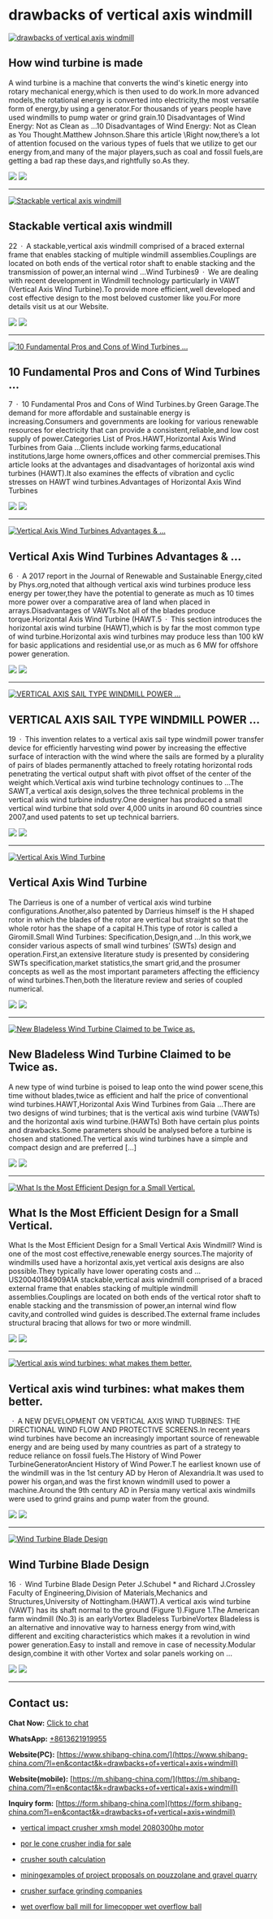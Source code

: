 # drawbacks of vertical axis windmill

<a href="https://swt.shibang-china.com/?l=en&img&k=drawbacks+of+vertical+axis+windmill" target="_blank">![drawbacks of vertical axis windmill](http://static.shibang-china.com/all-800x300/58.jpg)</a>

## How wind turbine is made
A wind turbine is a machine that converts the wind's kinetic energy into rotary mechanical energy,which is then used to do work.In more advanced models,the rotational energy is converted into electricity,the most versatile form of energy,by using a generator.For thousands of years people have used windmills to pump water or grind grain.10 Disadvantages of Wind Energy: Not as Clean as …10 Disadvantages of Wind Energy: Not as Clean as You Thought.Matthew Johnson.Share this article \Right now,there’s a lot of attention focused on the various types of fuels that we utilize to get our energy from,and many of the major players,such as coal and fossil fuels,are getting a bad rap these days,and rightfully so.As they.


<a href="https://whatsapp.shibangsoft.com/WhatsApp.php" target="_blank" title="WhatsApp">![](http://static.shibang-china.com/icon/whatsapp.png)</a> <a href="https://swt.shibang-china.com/?l=en&icon&k=drawbacks+of+vertical+axis+windmill" target="_blank">![](http://static.shibang-china.com/icon/chat-en.png)</a>

---

<a href="https://swt.shibang-china.com/?l=en&img&k=drawbacks+of+vertical+axis+windmill" target="_blank">![Stackable vertical axis windmill](http://static.shibang-china.com/all-800x300/1044.jpg)</a>

## Stackable vertical axis windmill
22&ensp;&#0183;&ensp;A stackable,vertical axis windmill comprised of a braced external frame that enables stacking of multiple windmill assemblies.Couplings are located on both ends of the vertical rotor shaft to enable stacking and the transmission of power,an internal wind …Wind Turbines9&ensp;&#0183;&ensp;We are dealing with recent development in Windmill technology particularly in VAWT (Vertical Axis Wind Turbine).To provide more efficient,well developed and cost effective design to the most beloved customer like you.For more details visit us at our Website.


<a href="https://whatsapp.shibangsoft.com/WhatsApp.php" target="_blank" title="WhatsApp">![](http://static.shibang-china.com/icon/whatsapp.png)</a> <a href="https://swt.shibang-china.com/?l=en&icon&k=drawbacks+of+vertical+axis+windmill" target="_blank">![](http://static.shibang-china.com/icon/chat-en.png)</a>

---

<a href="https://swt.shibang-china.com/?l=en&img&k=drawbacks+of+vertical+axis+windmill" target="_blank">![10 Fundamental Pros and Cons of Wind Turbines …](http://static.shibang-china.com/all-800x300/1085.jpg)</a>

## 10 Fundamental Pros and Cons of Wind Turbines …
7&ensp;&#0183;&ensp;10 Fundamental Pros and Cons of Wind Turbines.by Green Garage.The demand for more affordable and sustainable energy is increasing.Consumers and governments are looking for various renewable resources for electricity that can provide a consistent,reliable,and low cost supply of power.Categories List of Pros.HAWT,Horizontal Axis Wind Turbines from Gaia …Clients include working farms,educational institutions,large home owners,offices and other commercial premises.This article looks at the advantages and disadvantages of horizontal axis wind turbines (HAWT).It also examines the effects of vibration and cyclic stresses on HAWT wind turbines.Advantages of Horizontal Axis Wind Turbines


<a href="https://whatsapp.shibangsoft.com/WhatsApp.php" target="_blank" title="WhatsApp">![](http://static.shibang-china.com/icon/whatsapp.png)</a> <a href="https://swt.shibang-china.com/?l=en&icon&k=drawbacks+of+vertical+axis+windmill" target="_blank">![](http://static.shibang-china.com/icon/chat-en.png)</a>

---

<a href="https://swt.shibang-china.com/?l=en&img&k=drawbacks+of+vertical+axis+windmill" target="_blank">![Vertical Axis Wind Turbines Advantages &amp; …](http://static.shibang-china.com/all-800x300/36.jpg)</a>

## Vertical Axis Wind Turbines Advantages &amp; …
6&ensp;&#0183;&ensp;A 2017 report in the Journal of Renewable and Sustainable Energy,cited by Phys.org,noted that although vertical axis wind turbines produce less energy per tower,they have the potential to generate as much as 10 times more power over a comparative area of land when placed in arrays.Disadvantages of VAWTs.Not all of the blades produce torque.Horizontal Axis Wind Turbine (HAWT.5&ensp;&#0183;&ensp;This section introduces the horizontal axis wind turbine (HAWT),which is by far the most common type of wind turbine.Horizontal axis wind turbines may produce less than 100 kW for basic applications and residential use,or as much as 6 MW for offshore power generation.


<a href="https://whatsapp.shibangsoft.com/WhatsApp.php" target="_blank" title="WhatsApp">![](http://static.shibang-china.com/icon/whatsapp.png)</a> <a href="https://swt.shibang-china.com/?l=en&icon&k=drawbacks+of+vertical+axis+windmill" target="_blank">![](http://static.shibang-china.com/icon/chat-en.png)</a>

---

<a href="https://swt.shibang-china.com/?l=en&img&k=drawbacks+of+vertical+axis+windmill" target="_blank">![VERTICAL AXIS SAIL TYPE WINDMILL POWER …](http://static.shibang-china.com/all-800x300/563.jpg)</a>

## VERTICAL AXIS SAIL TYPE WINDMILL POWER …
19&ensp;&#0183;&ensp;This invention relates to a vertical axis sail type windmill power transfer device for efficiently harvesting wind power by increasing the effective surface of interaction with the wind where the sails are formed by a plurality of pairs of blades permanently attached to freely rotating horizontal rods penetrating the vertical output shaft with pivot offset of the center of the weight which.Vertical axis wind turbine technology continues to …The SAWT,a vertical axis design,solves the three technical problems in the vertical axis wind turbine industry.One designer has produced a small vertical wind turbine that sold over 4,000 units in around 60 countries since 2007,and used patents to set up technical barriers.


<a href="https://whatsapp.shibangsoft.com/WhatsApp.php" target="_blank" title="WhatsApp">![](http://static.shibang-china.com/icon/whatsapp.png)</a> <a href="https://swt.shibang-china.com/?l=en&icon&k=drawbacks+of+vertical+axis+windmill" target="_blank">![](http://static.shibang-china.com/icon/chat-en.png)</a>

---

<a href="https://swt.shibang-china.com/?l=en&img&k=drawbacks+of+vertical+axis+windmill" target="_blank">![Vertical Axis Wind Turbine](http://static.shibang-china.com/all-800x300/194.jpg)</a>

## Vertical Axis Wind Turbine
The Darrieus is one of a number of vertical axis wind turbine configurations.Another,also patented by Darrieus himself is the H shaped rotor in which the blades of the rotor are vertical but straight so that the whole rotor has the shape of a capital H.This type of rotor is called a Giromill.Small Wind Turbines: Specification,Design,and …In this work,we consider various aspects of small wind turbines’ (SWTs) design and operation.First,an extensive literature study is presented by considering SWTs specification,market statistics,the smart grid,and the prosumer concepts as well as the most important parameters affecting the efficiency of wind turbines.Then,both the literature review and series of coupled numerical.


<a href="https://whatsapp.shibangsoft.com/WhatsApp.php" target="_blank" title="WhatsApp">![](http://static.shibang-china.com/icon/whatsapp.png)</a> <a href="https://swt.shibang-china.com/?l=en&icon&k=drawbacks+of+vertical+axis+windmill" target="_blank">![](http://static.shibang-china.com/icon/chat-en.png)</a>

---

<a href="https://swt.shibang-china.com/?l=en&img&k=drawbacks+of+vertical+axis+windmill" target="_blank">![New Bladeless Wind Turbine Claimed to be Twice as.](http://static.shibang-china.com/all-800x300/766.jpg)</a>

## New Bladeless Wind Turbine Claimed to be Twice as.
A new type of wind turbine is poised to leap onto the wind power scene,this time without blades,twice as efficient and half the price of conventional wind turbines.HAWT,Horizontal Axis Wind Turbines from Gaia …There are two designs of wind turbines; that is the vertical axis wind turbine (VAWTs) and the horizontal axis wind turbine.(HAWTs) Both have certain plus points and drawbacks.Some parameters should be analysed before a turbine is chosen and stationed.The vertical axis wind turbines have a simple and compact design and are preferred […]


<a href="https://whatsapp.shibangsoft.com/WhatsApp.php" target="_blank" title="WhatsApp">![](http://static.shibang-china.com/icon/whatsapp.png)</a> <a href="https://swt.shibang-china.com/?l=en&icon&k=drawbacks+of+vertical+axis+windmill" target="_blank">![](http://static.shibang-china.com/icon/chat-en.png)</a>

---

<a href="https://swt.shibang-china.com/?l=en&img&k=drawbacks+of+vertical+axis+windmill" target="_blank">![What Is the Most Efficient Design for a Small Vertical.](http://static.shibang-china.com/all-800x300/1093.jpg)</a>

## What Is the Most Efficient Design for a Small Vertical.
What Is the Most Efficient Design for a Small Vertical Axis Windmill? Wind is one of the most cost effective,renewable energy sources.The majority of windmills used have a horizontal axis,yet vertical axis designs are also possible.They typically have lower operating costs and …US20040184909A1A stackable,vertical axis windmill comprised of a braced external frame that enables stacking of multiple windmill assemblies.Couplings are located on both ends of the vertical rotor shaft to enable stacking and the transmission of power,an internal wind flow cavity,and controlled wind guides is described.The external frame includes structural bracing that allows for two or more windmill.


<a href="https://whatsapp.shibangsoft.com/WhatsApp.php" target="_blank" title="WhatsApp">![](http://static.shibang-china.com/icon/whatsapp.png)</a> <a href="https://swt.shibang-china.com/?l=en&icon&k=drawbacks+of+vertical+axis+windmill" target="_blank">![](http://static.shibang-china.com/icon/chat-en.png)</a>

---

<a href="https://swt.shibang-china.com/?l=en&img&k=drawbacks+of+vertical+axis+windmill" target="_blank">![Vertical axis wind turbines: what makes them better.](http://static.shibang-china.com/all-800x300/937.jpg)</a>

## Vertical axis wind turbines: what makes them better.
&ensp;&#0183;&ensp;A NEW DEVELOPMENT ON VERTICAL AXIS WIND TURBINES: THE DIRECTIONAL WIND FLOW AND PROTECTIVE SCREENS.In recent years wind turbines have become an increasingly important source of renewable energy and are being used by many countries as part of a strategy to reduce reliance on fossil fuels.The History of Wind Power TurbineGeneratorAncient History of Wind Power.T he earliest known use of the windmill was in the 1st century AD by Heron of Alexandria.It was used to power his organ,and was the first known windmill used to power a machine.Around the 9th century AD in Persia many vertical axis windmills were used to grind grains and pump water from the ground.


<a href="https://whatsapp.shibangsoft.com/WhatsApp.php" target="_blank" title="WhatsApp">![](http://static.shibang-china.com/icon/whatsapp.png)</a> <a href="https://swt.shibang-china.com/?l=en&icon&k=drawbacks+of+vertical+axis+windmill" target="_blank">![](http://static.shibang-china.com/icon/chat-en.png)</a>

---

<a href="https://swt.shibang-china.com/?l=en&img&k=drawbacks+of+vertical+axis+windmill" target="_blank">![Wind Turbine Blade Design](http://static.shibang-china.com/all-800x300/441.jpg)</a>

## Wind Turbine Blade Design
16&ensp;&#0183;&ensp;Wind Turbine Blade Design Peter J.Schubel * and Richard J.Crossley Faculty of Engineering,Division of Materials,Mechanics and Structures,University of Nottingham.(HAWT).A vertical axis wind turbine (VAWT) has its shaft normal to the ground (Figure 1).Figure 1.The American farm windmill (No.3) is an earlyVortex Bladeless TurbineVortex Bladeless is an alternative and innovative way to harness energy from wind,with different and exciting characteristics which makes it a revolution in wind power generation.Easy to install and remove in case of necessity.Modular design,combine it with other Vortex and solar panels working on …


<a href="https://whatsapp.shibangsoft.com/WhatsApp.php" target="_blank" title="WhatsApp">![](http://static.shibang-china.com/icon/whatsapp.png)</a> <a href="https://swt.shibang-china.com/?l=en&icon&k=drawbacks+of+vertical+axis+windmill" target="_blank">![](http://static.shibang-china.com/icon/chat-en.png)</a>

---
## Contact us:

**Chat Now:** [Click to chat](https://swt.shibang-china.com?l=en&contact&k=drawbacks+of+vertical+axis+windmill)

**WhatsApp:**  [+8613621919955](https://whatsapp.shibangsoft.com/WhatsApp.php)

**Website(PC):** [https://www.shibang-china.com/](https://www.shibang-china.com/?l=en&contact&k=drawbacks+of+vertical+axis+windmill)

**Website(mobile):** [https://m.shibang-china.com/](https://m.shibang-china.com/?l=en&contact&k=drawbacks+of+vertical+axis+windmill)

**Inquiry form:** [https://form.shibang-china.com](https://form.shibang-china.com?l=en&contact&k=drawbacks+of+vertical+axis+windmill)

* [vertical impact crusher xmsh model 2080300hp motor](../159/vertical%20impact%20crusher%20xmsh%20model%202080300hp%20motor.md)

* [por le cone crusher india for sale](../157/por%20le%20cone%20crusher%20india%20for%20sale.md)

* [crusher south calculation](../160/crusher%20south%20calculation.md)

* [miningexamples of project proposals on pouzzolane and gravel quarry](../158/miningexamples%20of%20project%20proposals%20on%20pouzzolane%20and%20gravel%20quarry.md)

* [crusher surface grinding companies](../160/crusher%20surface%20grinding%20companies.md)

* [wet overflow ball mill for limecopper wet overflow ball](../154/wet%20overflow%20ball%20mill%20for%20limecopper%20wet%20overflow%20ball.md)